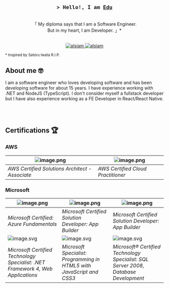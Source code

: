 <!-- Intro  -->
<h3 align="center">
        <samp>&gt; Hello!, I am
                <b><a target="_blank" href="https://[alsiam.com](https://eduortegadev.github.io/)">Edu</a></b>
        </samp>
</h3>

<!-- Quote  -->
<p align="center"> 
  <br />
    「 My diploma says that I am a Software Engineer. <br />
      But in my heart, I am Developer. 」*
  <br />
  <br />
</p>

<!-- Badges  -->
<p align="center">
 <a href="https://eduortegadev.github.io/" target="blank">
  <img src="https://img.shields.io/badge/Website-DC143C?style=for-the-badge&logo=medium&logoColor=white" alt="alsiam" />
 </a>
 <a href="https://www.linkedin.com/in/eduardo-ortega-padilla-8900092b/" target="_blank">
  <img src="https://img.shields.io/badge/LinkedIn-0077B5?style=for-the-badge&logo=linkedin&logoColor=white" alt="alsiam" />
 </a>
</p>

<sup>* Inspired by Satoru Iwata R.I.P.</sup>

<!-- About Section -->
## About me 🤓
<p>
 I am a software engineer who loves developing software and has been developing software for about 15 years. I have experience working with .NET and NodeJS (TypeScript). I don't consider myself a fullstack developer but I have also experience working as a FE Developer in React/React Native.
</p>

<br/>
<br/>

## Certifications 🏆

### AWS

|![image.png](https://images.credly.com/size/340x340/images/0e284c3f-5164-4b21-8660-0d84737941bc/image.png)|![image.png](https://images.credly.com/size/340x340/images/00634f82-b07f-4bbd-a6bb-53de397fc3a6/image.png)|
|--|--|
|*AWS Certified Solutions Architect - Associate*|*AWS Certified Cloud Practitioner*|

### Microsoft

|![image.png](https://learn.microsoft.com/media/learn/certification/badges/microsoft-certified-fundamentals-badge.svg)|![image.png](https://images.credly.com/size/340x340/images/33afb7c7-f2b9-401a-b81c-9ca736f4cd68/MCSD-App-Builder-2019.png)|![image.png](https://images.credly.com/size/340x340/images/33afb7c7-f2b9-401a-b81c-9ca736f4cd68/MCSD-App-Builder-2019.png)|
|--|--|--|
|*Microsoft Certified: Azure Fundamentals*|*Microsoft Certified Solution Developer: App Builder*|*Microsoft Certified Solution Developer: App Builder*|
|![image.svg](https://learn.microsoft.com/en-us/media/learn/certification/badges/microsoft-certified-general-badge.svg)|![image.svg](https://learn.microsoft.com/en-us/media/learn/certification/badges/microsoft-certified-general-badge.svg)|![image.svg](https://learn.microsoft.com/en-us/media/learn/certification/badges/microsoft-certified-general-badge.svg)
|*Microsoft Certified Technology Specialist: .NET Framework 4, Web Applications*|*Microsoft Specialist: Programming in HTML5 with JavaScript and CSS3*|*Microsoft® Certified Technology Specialist: SQL Server 2008, Database Development*|

